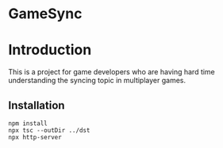 # GameSync

# Introduction
This is a project for game developers who are having hard time understanding the syncing topic in multiplayer games.  

## Installation

```
npm install
npx tsc --outDir ../dst
npx http-server
```




